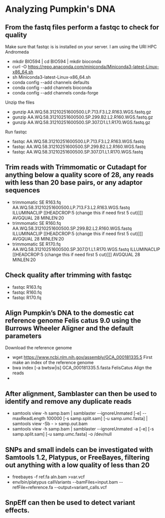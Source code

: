 # Analyzing Pumpkin's DNA 
## From the fastq files perform a fastqc to check for quality
Make sure that fastqc is is installed on your server. I am using the URI HPC Andromeda
- mkdir BIO594 | cd BIO594 | mkdir bioconda
- curl -O https://repo.anaconda.com/miniconda/Miniconda3-latest-Linux-x86_64.sh
- sh Miniconda3-latest-Linux-x86_64.sh
- conda config --add channels defaults
- conda config --add channels bioconda
- conda config --add channels conda-forge

Unzip the files
- gunzip AA.WQ.58.31210251600500.LP.713.F3.L2.R163.WGS.fastq.gz
- gunzip AA.WQ.58.31210251600500.SP.299.B2.L2.R160.WGS.fastq.gz
- gunzip AA.WQ.58.31210251600500.SP.307.D1.L1.R170.WGS.fastq.gz

Run fastqc
- fastqc AA.WQ.58.31210251600500.LP.713.F3.L2.R163.WGS.fastq
- fastqc AA.WQ.58.31210251600500.SP.299.B2.L2.R160.WGS.fastq
- fastqc AA.WQ.58.31210251600500.SP.307.D1.L1.R170.WGS.fastq

## Trim reads with Trimmomatic or Cutadapt for anything below a quality score of 28, any reads with less than 20 base pairs, or any adaptor sequences
- trimmomatic SE R163.fq AA.WQ.58.31210251600500.LP.713.F3.L2.R163.WGS.fastq ILLUMINACLIP [[HEADCROP:5 (change this if need first 5 cut)]]] AVGQUAL 28 MINLEN:20
- trimmomatic SE R160.fq AA.WQ.58.31210251600500.SP.299.B2.L2.R160.WGS.fastq ILLUMINACLIP [[HEADCROP:5 (change this if need first 5 cut)]]] AVGQUAL 28 MINLEN:20
- trimmomatic SE R170.fq AA.WQ.58.31210251600500.SP.307.D1.L1.R170.WGS.fastq ILLUMINACLIP [[HEADCROP:5 (change this if need first 5 cut)]]] AVGQUAL 28 MINLEN:20

## Check quality after trimming with fastqc
- fastqc R163.fq 
- fastqc R160.fq
- fastqc R170.fq

## Align Pumpkin’s DNA to the domestic cat reference genome Felis catus 9.0 using the Burrows Wheeler Aligner and the default parameters 
Download the reference genome
- wget https://www.ncbi.nlm.nih.gov/assembly/GCA_000181335.5
First make an index of the reference genome
- bwa index [-a bwtsw|is] GCA_000181335.5.fasta FelisCatus
Align the reads
-

## After alignment, Samblaster can then be used to identify and remove any duplicate reads
- samtools view -h samp.bam | samblaster --ignoreUnmated [-e] --maxReadLength 100000 [-s samp.split.sam] [-u samp.umc.fasta] | samtools view -Sb - > samp.out.bam
- samtools view -h samp.bam | samblaster --ignoreUnmated -a [-e] [-s samp.split.sam] [-u samp.umc.fasta] -o /dev/null

## SNPs and small indels can be investigated with Samtools 1.2, Platypus, or FreeBayes, filtering out anything with a low quality of less than 20
- freebayes -f ref.fa aln.bam >var.vcf
- env/bin/platypus callVariants --bamFiles=input.bam --refFile=reference.fa --output=variant_calls.vcf

## SnpEff can then be used to detect variant effects. 
